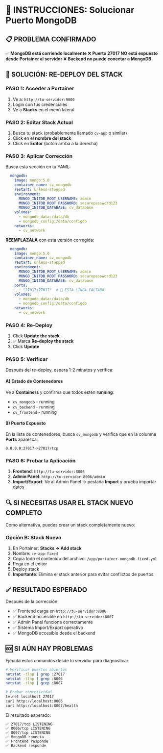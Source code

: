 # 🚀 INSTRUCCIONES: Solucionar Puerto MongoDB

## 📋 PROBLEMA CONFIRMADO
✅ **MongoDB está corriendo localmente**
❌ **Puerto 27017 NO está expuesto desde Portainer al servidor**
❌ **Backend no puede conectar a MongoDB**

## 🎯 SOLUCIÓN: RE-DEPLOY DEL STACK

### PASO 1: Acceder a Portainer
1. Ve a: `http://tu-servidor:9000`
2. Login con tus credenciales
3. Ve a **Stacks** en el menú lateral

### PASO 2: Editar Stack Actual
1. Busca tu stack (probablemente llamado `cv-app` o similar)
2. Click en el **nombre del stack**
3. Click en **Editor** (botón arriba a la derecha)

### PASO 3: Aplicar Corrección
Busca esta sección en tu YAML:
```yaml
  mongodb:
    image: mongo:5.0
    container_name: cv_mongodb
    restart: unless-stopped
    environment:
      MONGO_INITDB_ROOT_USERNAME: admin
      MONGO_INITDB_ROOT_PASSWORD: securepassword123
      MONGO_INITDB_DATABASE: cv_database
    volumes:
      - mongodb_data:/data/db
      - mongodb_config:/data/configdb
    networks:
      - cv_network
```

**REEMPLAZALA** con esta versión corregida:
```yaml
  mongodb:
    image: mongo:5.0
    container_name: cv_mongodb
    restart: unless-stopped
    environment:
      MONGO_INITDB_ROOT_USERNAME: admin
      MONGO_INITDB_ROOT_PASSWORD: securepassword123
      MONGO_INITDB_DATABASE: cv_database
    ports:
      - "27017:27017"  # 🔧 ESTA LÍNEA FALTABA
    volumes:
      - mongodb_data:/data/db
      - mongodb_config:/data/configdb
    networks:
      - cv_network
```

### PASO 4: Re-Deploy
1. Click **Update the stack**
2. ✅ Marca **Re-deploy the stack**
3. Click **Update**

### PASO 5: Verificar
Después del re-deploy, espera 1-2 minutos y verifica:

#### A) Estado de Contenedores
Ve a **Containers** y confirma que todos estén **running**:
- `cv_mongodb` - running
- `cv_backend` - running  
- `cv_frontend` - running

#### B) Puerto Expuesto
En la lista de contenedores, busca `cv_mongodb` y verifica que en la columna **Ports** aparezca:
```
0.0.0.0:27017->27017/tcp
```

### PASO 6: Probar la Aplicación
1. **Frontend**: `http://tu-servidor:8006`
2. **Admin Panel**: `http://tu-servidor:8006/admin`
3. **Import/Export**: Ve al Admin Panel → pestaña **Import** y prueba importar datos

## 🔍 SI NECESITAS USAR EL STACK NUEVO COMPLETO

Como alternativa, puedes crear un stack completamente nuevo:

### Opción B: Stack Nuevo
1. En Portainer: **Stacks → Add stack**
2. Nombre: `cv-app-fixed`
3. Copia todo el contenido del archivo: `/app/portainer-mongodb-fixed.yml`
4. Pega en el editor
5. Deploy stack
6. **Importante**: Elimina el stack anterior para evitar conflictos de puertos

## ✅ RESULTADO ESPERADO

Después de la corrección:
- ✅ Frontend carga en `http://tu-servidor:8006`
- ✅ Backend accesible en `http://tu-servidor:8007`
- ✅ Admin Panel funciona correctamente
- ✅ Sistema Import/Export operativo
- ✅ MongoDB accesible desde el backend

## 🆘 SI AÚN HAY PROBLEMAS

Ejecuta estos comandos desde tu servidor para diagnosticar:

```bash
# Verificar puertos abiertos
netstat -tlnp | grep :27017
netstat -tlnp | grep :8006
netstat -tlnp | grep :8007

# Probar conectividad
telnet localhost 27017
curl http://localhost:8006
curl http://localhost:8007/health
```

El resultado esperado:
```
✅ 27017/tcp LISTENING
✅ 8006/tcp LISTENING  
✅ 8007/tcp LISTENING
✅ MongoDB conecta
✅ Frontend responde
✅ Backend responde
```